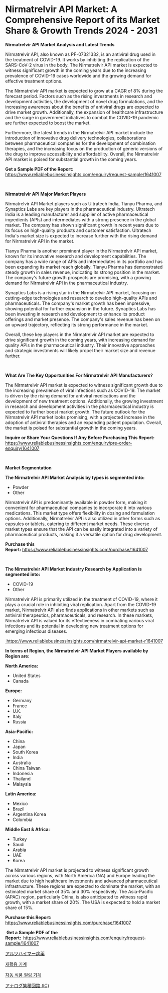 <p><h1>Nirmatrelvir API Market: A Comprehensive Report of its Market Share & Growth Trends 2024 - 2031</h1></p><p><strong>Nirmatrelvir API Market Analysis and Latest Trends</strong></p>
<p><p>Nirmatrelvir API, also known as PF-07321332, is an antiviral drug used in the treatment of COVID-19. It works by inhibiting the replication of the SARS-CoV-2 virus in the body. The Nirmatrelvir API market is expected to witness significant growth in the coming years due to the increasing prevalence of COVID-19 cases worldwide and the growing demand for effective treatment options.</p><p>The Nirmatrelvir API market is expected to grow at a CAGR of 8% during the forecast period. Factors such as the rising investments in research and development activities, the development of novel drug formulations, and the increasing awareness about the benefits of antiviral drugs are expected to drive market growth. Additionally, the expansion of healthcare infrastructure and the surge in government initiatives to combat the COVID-19 pandemic are further expected to boost the market.</p><p>Furthermore, the latest trends in the Nirmatrelvir API market include the introduction of innovative drug delivery technologies, collaborations between pharmaceutical companies for the development of combination therapies, and the increasing focus on the production of generic versions of the drug to improve accessibility and affordability. Overall, the Nirmatrelvir API market is poised for substantial growth in the coming years.</p></p>
<p><strong>Get a Sample PDF of the Report:&nbsp;</strong> <a href="https://www.reliablebusinessinsights.com/enquiry/request-sample/1641007">https://www.reliablebusinessinsights.com/enquiry/request-sample/1641007</a></p>
<p>&nbsp;</p>
<p><strong>Nirmatrelvir API Major Market Players</strong></p>
<p><p>Nirmatrelvir API Market players such as Ultratech India, Tianyu Pharma, and Synaptics Labs are key players in the pharmaceutical industry. Ultratech India is a leading manufacturer and supplier of active pharmaceutical ingredients (APIs) and intermediates with a strong presence in the global market. The company has shown significant growth in recent years due to its focus on high-quality products and customer satisfaction. Ultratech India's market size is expected to increase further with the rising demand for Nirmatrelvir API in the market.</p><p>Tianyu Pharma is another prominent player in the Nirmatrelvir API market, known for its innovative research and development capabilities. The company has a wide range of APIs and intermediates in its portfolio and has been expanding its market reach globally. Tianyu Pharma has demonstrated steady growth in sales revenue, indicating its strong position in the market. The company's future growth prospects are promising, with a growing demand for Nirmatrelvir API in the pharmaceutical industry.</p><p>Synaptics Labs is a rising star in the Nirmatrelvir API market, focusing on cutting-edge technologies and research to develop high-quality APIs and pharmaceuticals. The company's market growth has been impressive, showing potential for further expansion in the future. Synaptics Labs has been investing in research and development to enhance its product offerings and market presence. The company's sales revenue has been on an upward trajectory, reflecting its strong performance in the market.</p><p>Overall, these key players in the Nirmatrelvir API market are expected to drive significant growth in the coming years, with increasing demand for quality APIs in the pharmaceutical industry. Their innovative approaches and strategic investments will likely propel their market size and revenue further.</p></p>
<p>&nbsp;</p>
<p><strong>What Are The Key Opportunities For Nirmatrelvir API Manufacturers?</strong></p>
<p><p>The Nirmatrelvir API market is expected to witness significant growth due to the increasing prevalence of viral infections such as COVID-19. The market is driven by the rising demand for antiviral medications and the development of new treatment options. Additionally, the growing investment in research and development activities in the pharmaceutical industry is expected to further boost market growth. The future outlook for the Nirmatrelvir API market looks promising, with a projected increase in the adoption of antiviral therapies and an expanding patient population. Overall, the market is poised for substantial growth in the coming years.</p></p>
<p><strong>Inquire or Share Your Questions If Any Before Purchasing This Report:</strong> <a href="https://www.reliablebusinessinsights.com/enquiry/pre-order-enquiry/1641007">https://www.reliablebusinessinsights.com/enquiry/pre-order-enquiry/1641007</a></p>
<p>&nbsp;</p>
<p><strong>Market Segmentation</strong></p>
<p><strong>The Nirmatrelvir API Market Analysis by types is segmented into:</strong></p>
<p><ul><li>Powder</li><li>Other</li></ul></p>
<p><p>Nirmatrelvir API is predominantly available in powder form, making it convenient for pharmaceutical companies to incorporate it into various medications. This market type offers flexibility in dosing and formulation options. Additionally, Nirmatrelvir API is also utilized in other forms such as capsules or tablets, catering to different market needs. These diverse market types ensure that the API can be easily integrated into a variety of pharmaceutical products, making it a versatile option for drug development.</p></p>
<p><strong>Purchase this Report:&nbsp;</strong><a href="https://www.reliablebusinessinsights.com/purchase/1641007">https://www.reliablebusinessinsights.com/purchase/1641007</a></p>
<p>&nbsp;</p>
<p><strong>The Nirmatrelvir API Market Industry Research by Application is segmented into:</strong></p>
<p><ul><li>COVID-19</li><li>Other</li></ul></p>
<p><p>Nirmatrelvir API is primarily utilized in the treatment of COVID-19, where it plays a crucial role in inhibiting viral replication. Apart from the COVID-19 market, Nirmatrelvir API also finds applications in other markets such as antiviral therapeutics, pharmaceuticals, and research. In these markets, Nirmatrelvir API is valued for its effectiveness in combating various viral infections and its potential in developing new treatment options for emerging infectious diseases.</p></p>
<p><a href="https://www.reliablebusinessinsights.com/nirmatrelvir-api-market-r1641007">&nbsp;https://www.reliablebusinessinsights.com/nirmatrelvir-api-market-r1641007</a></p>
<p><strong>In terms of Region, the Nirmatrelvir API Market Players available by Region are:</strong></p>
<p>
    <p> <strong> North America: </strong>
        <ul>
            <li>United States</li>
            <li>Canada</li>
        </ul>
        </p> 
    <p> <strong> Europe: </strong>
        <ul>
            <li>Germany</li>
            <li>France</li>
            <li>U.K.</li>
            <li>Italy</li>
            <li>Russia</li>
        </ul>
        </p> 
    <p> <strong> Asia-Pacific: </strong>
        <ul>
            <li>China</li>
            <li>Japan</li>
            <li>South Korea</li>
            <li>India</li>
            <li>Australia</li>
            <li>China Taiwan</li>
            <li>Indonesia</li>
            <li>Thailand</li>
            <li>Malaysia</li>
        </ul>
        </p> 
    <p> <strong> Latin America: </strong>
        <ul>
            <li>Mexico</li>
            <li>Brazil</li>
            <li>Argentina Korea</li>
            <li>Colombia</li>
        </ul>
        </p> 
    <p> <strong> Middle East & Africa: </strong>
        <ul>
            <li>Turkey</li>
            <li>Saudi</li>
            <li>Arabia</li>
            <li>UAE</li>
            <li>Korea</li>
        </ul>
    </p>
    </p>
<p><p>The Nirmatrelvir API market is projected to witness significant growth across various regions, with North America (NA) and Europe leading the market due to high healthcare investments and advanced pharmaceutical infrastructure. These regions are expected to dominate the market, with an estimated market share of 35% and 30% respectively. The Asia-Pacific (APAC) region, particularly China, is also anticipated to witness rapid growth, with a market share of 20%. The USA is expected to hold a market share of 15%.</p></p>
<p><strong>Purchase this Report: </strong><a href="https://www.reliablebusinessinsights.com/purchase/1641007">https://www.reliablebusinessinsights.com/purchase/1641007</a></p>
<p>&nbsp;<strong>Get a Sample PDF of the Report:&nbsp;&nbsp;</strong><a href="https://www.reliablebusinessinsights.com/enquiry/request-sample/1641007">https://www.reliablebusinessinsights.com/enquiry/request-sample/1641007</a></p>
<p><strong></strong></p>
<p><p><a href="https://medium.com/@mad.jake/%E3%82%A2%E3%83%AB%E3%83%84%E3%83%8F%E3%82%A4%E3%83%9E%E3%83%BC%E7%97%85%E8%96%AC%E3%81%AE%E6%A5%AD%E7%95%8C%E3%81%AB%E9%96%A2%E3%81%99%E3%82%8B%E6%B4%9E%E5%AF%9F-%E5%B8%82%E5%A0%B4%E3%81%AE%E8%B2%A1%E5%8B%99%E7%8A%B6%E6%B3%81-%E5%B8%82%E5%A0%B4%E8%A6%8F%E6%A8%A1-2031%E5%B9%B4%E3%81%BE%E3%81%A7%E3%81%AE%E5%8F%8E%E7%9B%8A%E5%88%86%E6%9E%90-f1356e135115">アルツハイマー病薬</a></p><p><a href="https://medium.com/@sherlock567567/%EC%9E%AC%ED%99%9C%EC%9A%A9-%EA%B8%B0%EA%B3%84-%EC%8B%9C%EC%9E%A5-%EC%A0%84%EB%A7%9D-%EC%99%84%EC%A0%84%ED%95%9C-%EC%82%B0%EC%97%85-%EB%B6%84%EC%84%9D-2024%EB%85%84%EB%B6%80%ED%84%B0-2031%EB%85%84-e14ed56f8526">재활용 기계</a></p><p><a href="https://medium.com/@sherlock567567/%EC%9E%90%EB%8F%99%EC%8B%9D-%EC%8B%9D%ED%92%88-%EA%BB%8D%EC%A7%88%EC%A0%9C%EA%B1%B0%EA%B8%B0-%EC%8B%9C%EC%9E%A5-%EA%B7%9C%EB%AA%A8-%EC%A0%90%EC%9C%A0%EC%9C%A8-%EB%B0%8F-%ED%8A%B8%EB%A0%8C%EB%93%9C-%EB%B6%84%EC%84%9D-%EB%B3%B4%EA%B3%A0%EC%84%9C-%EC%A0%9C%ED%92%88-2000-%ED%82%AC%EB%A1%9C%EA%B7%B8%EB%9E%A8-%EC%8B%9C%EA%B0%84-%EB%AF%B8%EB%A7%8C-2000-10000-%ED%82%AC%EB%A1%9C%EA%B7%B8%EB%9E%A8-%EC%8B%9C%EA%B0%84-10000-%ED%82%AC%EB%A1%9C%EA%B7%B8%EB%9E%A8-%EC%8B%9C%EA%B0%84-%EC%9D%B4%EC%83%81-%EB%B0%8F-9aebb0dac185">자동 식품 필링 기계</a></p><p><a href="https://medium.com/@mad.jake/2024%E5%B9%B4%E3%81%8B%E3%82%892031%E5%B9%B4%E3%81%BE%E3%81%A7%E3%81%AE%E3%82%A2%E3%83%8A%E3%83%AD%E3%82%B0%E9%9B%86%E7%A9%8D%E5%9B%9E%E8%B7%AF-ic-%E5%B8%82%E5%A0%B4%E3%81%AE%E6%96%B0%E8%88%88%E3%83%88%E3%83%AC%E3%83%B3%E3%83%89%E3%81%A8%E5%B0%86%E6%9D%A5%E5%B1%95%E6%9C%9B-27142c74d2ab">アナログ集積回路 (IC)</a></p></p>